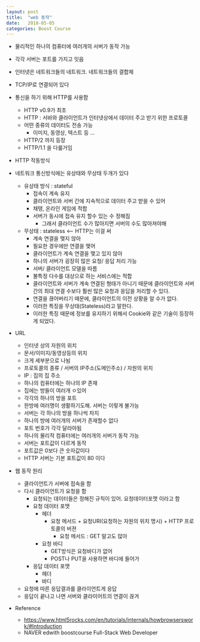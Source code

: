 ```yaml
---
layout: post
title:  "web 동작"
date:   2018-05-05
categories: Boost Course
---
```


- 물리적인 하나의 컴퓨터에 여러개의 서버가 동작 가능
- 각각 서버는 포트를 가지고 잇음
- 인터넷은 네트워크들의 네트워크. 네트워크들의 결합체
- TCP/IP로 연결되어 있다
- 통신을 하기 위해 HTTP를 사용함
  - HTTP v0.9가 최초
  - HTTP : 서바와 클라이언트가 인터넷상에서 데이터 주고 받기 위한 프로토콜
  - 어떤 종류의 데이터도 전송 가능
    - 이미지, 동영상, 텍스트 등 ...
  - HTTP/2 까지 등장
  - HTTP/1.1 을 다룰거임
- HTTP 작동방식
- 네트워크 통신방식에는 유상태와 무상태 두개가 있다
  - 유상태  방식 :  stateful
    - 접속이 계속 유지
    -  클라이언트와 서버 간에 지속적으로 데이터 주고 받을 수 있어
    - 채탱, 온라인 게임에 적합
    - 서버가 동시에 접속 유지 할수 있는 수 정해짐
      - 그래서 클라이언트 수가 많아지면 서버의 수도 많아져야해
  - 무상태 : stateless  <-- HTTP는 이걸 써
    - 계속 연결을 맺지 않아
    - 필요한 경우에만 연결을 맺어
    - 클라이언트가 계속 연결을 맺고 있지 않아
    - 하나의 서버가 굉장히 많은 요청/ 응답 처리 가능
    - 서버/ 클라이언트 모델을 따름
    - 불특정 다수를 대상으로 하는 서비스에는 적합
    -  클라이언트와 서버가 계속 연결된 형태가 아니기 때문에 클라이언트와 서버 간의 최대 연결 수보다 훨씬 많은 요청과 응답을 처리할 수 있다.
    - 연결을 끊어버리기 때문에, 클라이언트의 이전 상황을 알 수가 없다. 
    - 이러한 특징을 무상태(Stateless)라고 말한다. 
    - 이러한 특징 때문에 정보를 유지하기 위해서 Cookie와 같은 기술이 등장하게 되었다.
- URL
  - 인터넷 상의 자원의 위치
  - 문서/이미지/동영상등의 위치
  - 크게 세부분으로 나뉨
  - 프로토콜의 종류 / 서버의 IP주소(도메인주소) / 자원의 위치
  - IP : 집의 집 주소
  - 하나의 컴퓨터에는 하나의 IP 존재
  - 집에는 방들이 여러개 ㅇ있어
  - 각각의 하나의 방을 포트
  - 한방에 여러명이 생활하기도해. 서버는 이렇게 불가능
  - 서버는 각 하나의 방을 하나씩 차지
  - 하나의 방에 여러개의 서버가 존재할수 없다
  - 포트 번호가 각각 달라야됨
  - 하나의 물리적 컴퓨터에는 여러개의 서버가 동작 가능
  - 서버는 포트값이 다르게 동작
  - 포트값은 0보다 큰 숫자값이다
  - HTTP 서버는 기본 포트값이 80 이다
- 웹 동작 원리
  - 클라이언트가 서버에 접속을 함
  - 다시 클라이언트가 요청을 함
    - 요청되는 데이터들은 정해진 규칙이 있어. 요청데이터포맷 이라고 함
    - 요청 데이터 포맷
      - 헤더
        - 요청 메서드 + 요청URI(요청하는 자원의 위치 명시) + HTTP 프로토콜의 버젼
          - 요청 메서드 : GET 말고도 많아
      - 요청 바디
        - GET방식은 요청바디가 없어
        - POST나 PUT을 사용하면 바디에 들어가
    - 응답 데이터 포맷
      - 헤더
      - 바디
  - 요청에 따른 응답결과를 클라이언트게 응답
  - 응답이 끝나고 나면 서버와 클라이어트의 연결이 끊겨
- Reference

  - <https://www.html5rocks.com/en/tutorials/internals/howbrowserswork/#Introduction>
  - NAVER edwith boostcourse Full-Stack Web Developer 



